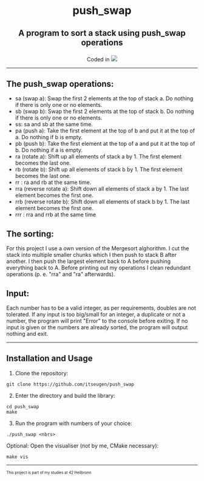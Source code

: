 <h1 align="center">
	<p>
		push_swap
	</p>
</h1>
<h2 align="center">
	<p>
			A program to sort a stack using push_swap operations
	</p>
</h2>
<p align="center">
Coded in
	<a href="https://skillicons.dev">
		<img src="https://skillicons.dev/icons?i=c" />
	</a>
</p>

---
## The push_swap operations:
- sa (swap a): Swap the first 2 elements at the top of stack a. Do nothing if there is only one or no elements.
- sb (swap b): Swap the first 2 elements at the top of stack b. Do nothing if there is only one or no elements.
- ss: sa and sb at the same time.
- pa (push a): Take the first element at the top of b and put it at the top of a. Do nothing if b is empty.
- pb (push b): Take the first element at the top of a and put it at the top of b. Do nothing if a is empty.
- ra (rotate a): Shift up all elements of stack a by 1. The first element becomes the last one.
- rb (rotate b): Shift up all elements of stack b by 1. The first element becomes the last one.
- rr : ra and rb at the same time.
- rra (reverse rotate a): Shift down all elements of stack a by 1. The last element becomes the first one.
- rrb (reverse rotate b): Shift down all elements of stack b by 1. The last element becomes the first one.
- rrr : rra and rrb at the same time

## The sorting:
<p>
	For this project I use a own version of the Mergesort alghorithm. I cut the stack into multiple smaller chunks which I then push to stack B after another. I then push the largest element back to A before pushing everything back to A. Before printing out my operations I clean redundant operations (p. e. "rra" and "ra" afterwards).
</p>

## Input:
Each number has to be a valid integer, as per requirements, doubles are not tolerated. If any input is too big/small for an integer, a duplicate or not a number, the program will print "Error" to the console before exiting. If no input is given or the numbers are already sorted, the program will output nothing and exit.

---
## Installation and Usage
1. Clone the repository:
```shell
git clone https://github.com/itseugen/push_swap
```
2. Enter the directory and build the library:
```shell
cd push_swap
make
```
3. Run the program with numbers of your choice:
```shell
./push_swap <nbrs>
```
Optional: Open the visualiser (not by me, CMake necessary):
```shell
make vis
```
---

<sub><sup>This project is part of my studies at 42 Heilbronn</sup></sub>